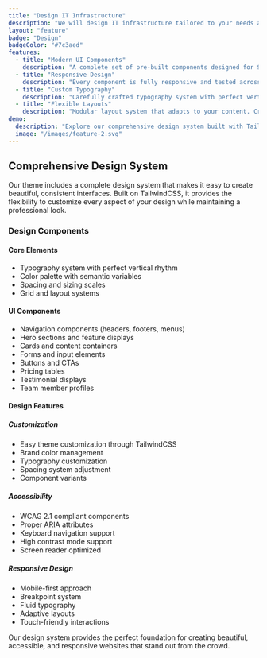 ```yaml
---
title: "Design IT Infrastructure"
description: "We will design IT infrastructure tailored to your needs and requirements. We ensure it is reliable, secure, and scalable. We provide the right combination of technologies, whether it’s servers, cloud solutions, or network architecture, and set everything up to work efficiently and without unnecessary complexity. You can focus on your business while we take care of its technological foundation."
layout: "feature"
badge: "Design"
badgeColor: "#7c3aed"
features:
  - title: "Modern UI Components"
    description: "A complete set of pre-built components designed for SaaS websites. From navigation bars to pricing tables, everything you need is included."
  - title: "Responsive Design"
    description: "Every component is fully responsive and tested across all device sizes. Your website will look great on everything from phones to large displays."
  - title: "Custom Typography"
    description: "Carefully crafted typography system with perfect vertical rhythm. Easily customize fonts and sizes to match your brand guidelines."
  - title: "Flexible Layouts"
    description: "Modular layout system that adapts to your content. Create unique page layouts while maintaining consistent spacing and alignment."
demo:
  description: "Explore our comprehensive design system built with TailwindCSS."
  image: "/images/feature-2.svg"
---
```


## Comprehensive Design System

Our theme includes a complete design system that makes it easy to create beautiful, consistent interfaces. Built on TailwindCSS, it provides the flexibility to customize every aspect of your design while maintaining a professional look.

### Design Components

#### Core Elements
- Typography system with perfect vertical rhythm
- Color palette with semantic variables
- Spacing and sizing scales
- Grid and layout systems

#### UI Components
- Navigation components (headers, footers, menus)
- Hero sections and feature displays
- Cards and content containers
- Forms and input elements
- Buttons and CTAs
- Pricing tables
- Testimonial displays
- Team member profiles

#### Design Features

##### Customization
- Easy theme customization through TailwindCSS
- Brand color management
- Typography customization
- Spacing system adjustment
- Component variants

##### Accessibility
- WCAG 2.1 compliant components
- Proper ARIA attributes
- Keyboard navigation support
- High contrast mode support
- Screen reader optimized

##### Responsive Design
- Mobile-first approach
- Breakpoint system
- Fluid typography
- Adaptive layouts
- Touch-friendly interactions

Our design system provides the perfect foundation for creating beautiful, accessible, and responsive websites that stand out from the crowd.
